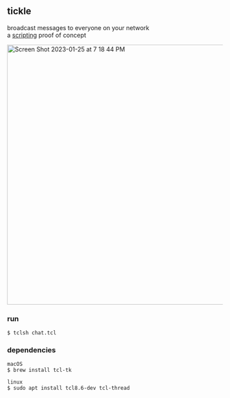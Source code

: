 ## tickle
broadcast messages to everyone on your network<br>
a [scripting](https://www.tcl.tk/doc/scripting.html) proof of concept

<img width="607" alt="Screen Shot 2023-01-25 at 7 18 44 PM" src="https://user-images.githubusercontent.com/48459292/214724541-df833902-b1d0-4b0b-ae25-babc543c914b.png">

### run
```
$ tclsh chat.tcl
```

### dependencies
```
macOS
$ brew install tcl-tk 

linux
$ sudo apt install tcl8.6-dev tcl-thread
```
